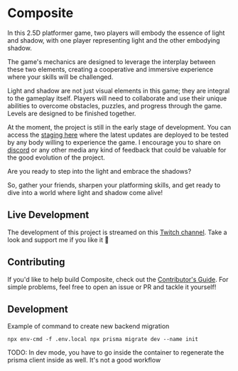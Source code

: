 # Composite

In this 2.5D platformer game, two players will embody the essence of light and shadow, with one player representing light and the other embodying shadow.

The game's mechanics are designed to leverage the interplay between these two elements, creating a cooperative and immersive experience where your skills will be challenged.

Light and shadow are not just visual elements in this game; they are integral to the gameplay itself. Players will need to collaborate and use their unique abilities to overcome obstacles, puzzles, and progress through the game. Levels are designed to be finished together.

At the moment, the project is still in the early stage of development. You can access the [staging here](https://staging.compositethegame.com/) where the latest updates are deployed to be tested by any body willing to experience the game. I encourage you to share on [discord](https://discord.gg/735Nvhh7) or any other media any kind of feedback that could be valuable for the good evolution of the project.

Are you ready to step into the light and embrace the shadows?

So, gather your friends, sharpen your platforming skills, and get ready to dive into a world where light and shadow come alive!

## Live Development

The development of this project is streamed on this [Twitch channel](https://www.twitch.tv/elboursico). Take a look and support me if you like it 🙏

## Contributing

If you'd like to help build Composite, check out the [Contributor's Guide](https://github.com/benjaminbours/Composite/blob/master/CONTRIBUTING.md). For simple problems, feel free to open an issue or PR and tackle it yourself!

<!-- For more complex architecture decisions and experimental mad science, please open an RFC (Request For Comments) so we can brainstorm together effectively! -->

## Development

Example of command to create new backend migration

`npx env-cmd -f .env.local npx prisma migrate dev --name init`

TODO: In dev mode, you have to go inside the container to regenerate the prisma client inside as well. It's not a good workflow
